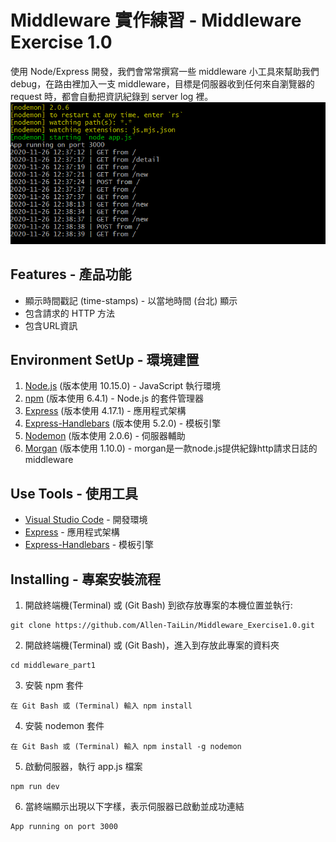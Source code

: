 # Middleware 實作練習 - Middleware Exercise 1.0

使用 Node/Express 開發，我們會常常撰寫一些 middleware 小工具來幫助我們 debug，在路由裡加入一支 middleware，目標是伺服器收到任何來自瀏覽器的 request 時，都會自動把資訊紀錄到 server log 裡。
![](/2_3A13Middleware_Exercise_Part1.png)

## Features - 產品功能

- 顯示時間戳記 (time-stamps) - 以當地時間 (台北) 顯示
- 包含請求的 HTTP 方法
- 包含URL資訊

## Environment SetUp - 環境建置

1. [Node.js](https://nodejs.org/en/) (版本使用 10.15.0) - JavaScript 執行環境
2. [npm](https://nodejs.org/en/) (版本使用 6.4.1) - Node.js 的套件管理器
3. [Express](https://www.npmjs.com/package/express) (版本使用 4.17.1) - 應用程式架構
4. [Express-Handlebars](https://www.npmjs.com/package/express-handlebars) (版本使用 5.2.0) - 模板引擎
5. [Nodemon](https://www.npmjs.com/package/nodemon) (版本使用 2.0.6) - 伺服器輔助
6. [Morgan](https://www.npmjs.com/package/morgan) (版本使用 1.10.0) - morgan是一款node.js提供紀錄http請求日誌的middleware

## Use Tools - 使用工具

- [Visual Studio Code](https://visualstudio.microsoft.com/zh-hant/) - 開發環境
- [Express](https://www.npmjs.com/package/express) - 應用程式架構
- [Express-Handlebars](https://www.npmjs.com/package/express-handlebars) - 模板引擎

## Installing - 專案安裝流程

1. 開啟終端機(Terminal) 或 (Git Bash) 到欲存放專案的本機位置並執行:

```
git clone https://github.com/Allen-TaiLin/Middleware_Exercise1.0.git
```

2. 開啟終端機(Terminal) 或 (Git Bash)，進入到存放此專案的資料夾

```
cd middleware_part1
```

3. 安裝 npm 套件

```
在 Git Bash 或 (Terminal) 輸入 npm install
```

4. 安裝 nodemon 套件

```
在 Git Bash 或 (Terminal) 輸入 npm install -g nodemon
```

5. 啟動伺服器，執行 app.js 檔案

```
npm run dev
```

6. 當終端顯示出現以下字樣，表示伺服器已啟動並成功連結

```
App running on port 3000
```



